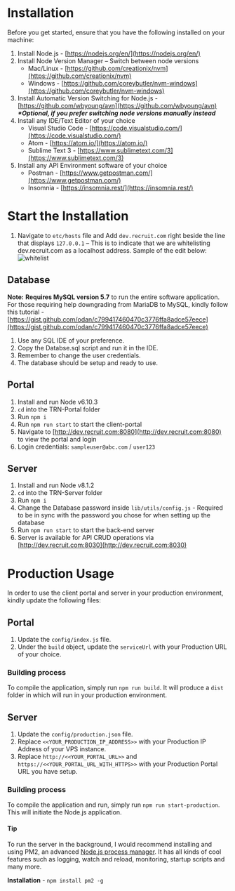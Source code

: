 
# Installation

Before you get started, ensure that you have the following installed on your machine:

1. Install Node.js - [https://nodejs.org/en/](https://nodejs.org/en/)
2. Install Node Version Manager – Switch between node versions
    + Mac/Linux - [https://github.com/creationix/nvm](https://github.com/creationix/nvm)
    + Windows - [https://github.com/coreybutler/nvm-windows](https://github.com/coreybutler/nvm-windows)
3. Install Automatic Version Switching for Node.js - [https://github.com/wbyoung/avn](https://github.com/wbyoung/avn) **_*Optional, if you prefer switching node versions manually instead_**
4. Install any IDE/Text Editor of your choice
    + Visual Studio Code - [https://code.visualstudio.com/](https://code.visualstudio.com/) 
    + Atom - [https://atom.io/](https://atom.io/)
    + Sublime Text 3 - [https://www.sublimetext.com/3](https://www.sublimetext.com/3)
5. Install any API Environment software of your choice
    + Postman - [https://www.getpostman.com/](https://www.getpostman.com/)
    + Insomnia - [https://insomnia.rest/](https://insomnia.rest/)


# Start the Installation
1. Navigate to `etc/hosts` file and Add `dev.recruit.com` right beside the line that displays `127.0.0.1` – This is to indicate that we are whitelisting dev.recruit.com as a localhost address. Sample of the edit below:
![whitelist](https://imgur.com/P1vGA33.png)


## Database

**Note:** **Requires MySQL version 5.7** to run the entire software application. For those requiring help downgrading from MariaDB to MySQL, kindly follow this tutorial - [https://gist.github.com/odan/c799417460470c3776ffa8adce57eece](https://gist.github.com/odan/c799417460470c3776ffa8adce57eece)

1.	Use any SQL IDE of your preference.
2.	Copy the Databse.sql script and run it in the IDE.
3.	Remember to change the user credentials.
4.	The database should be setup and ready to use.


## Portal

1.	Install and run Node v6.10.3
2.	`cd` into the TRN-Portal folder
3.	Run `npm i`
4.	Run `npm run start` to start the client-portal
5.	Navigate to [http://dev.recruit.com:8080](http://dev.recruit.com:8080) to view the portal and login
6.	Login credentials: `sampleuser@abc.com` / `user123`


## Server

1.	Install and run Node v8.1.2
2.	`cd` into the TRN-Server folder
3.	Run `npm i`
4.	Change the Database password inside `lib/utils/config.js` - Required to be in sync with the password you chose for when setting up the database
5.	Run `npm run start` to start the back-end server
6.	Server is available for API CRUD operations via [http://dev.recruit.com:8030](http://dev.recruit.com:8030)


# Production Usage

In order to use the client portal and server in your production environment, kindly update the following files:

## Portal

1. Update the  `config/index.js` file.
2. Under the `build` object, update the `serviceUrl` with your Production URL of your choice.

### Building process
To compile the application, simply run `npm run build`. It will produce a `dist` folder in which will run in your production environment.

## Server

1. Update the `config/production.json` file.
2. Replace `<<YOUR_PRODUCTION_IP_ADDRESS>>` with your Production IP Address of your VPS instance.
2. Replace `http://<<YOUR_PORTAL_URL>>` and `https://<<YOUR_PORTAL_URL_WITH_HTTPS>>` with your Production Portal URL you have setup.

### Building process
To compile the application and run, simply run `npm run start-production`. This will initiate the Node.js application.

#### Tip
To run the server in the background, I would recommend installing and using PM2, an advanced [Node.js process manager](http://pm2.keymetrics.io/). It has all kinds of cool features such as logging, watch and reload, monitoring, startup scripts and many more.

**Installation** -  `npm install pm2 -g`
